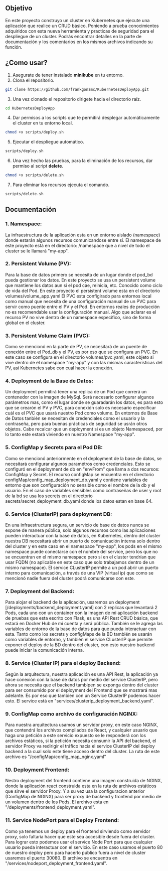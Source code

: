 ## Objetivo
En este proyecto construyo un cluster en Kubernetes que ejecute una aplicación que realice un CRUD básico. Poniendo a prueba conocimientos adquiridos con esta nueva herramienta y practicas de seguridad para el despliegue de un cluster. Podrás encontrar detalles en la parte de documentación y los comentarios en los mismos archivos indicando su función.

## ¿Como usar?
1. Asegurate de tener instalado **minikube** en tu entorno.
2. Clona el repositorio.
```bash
git clone https://github.com/frankgonzmc/KubernetesDeployApp.git
```
3. Una vez clonado el repositorio dirigete hacia el directorio raíz.
```bash
cd KubernetesDeployApp
```
4. Dar permisos a los scripts que te permitirá desplegar automáticamente el cluster en tu entorno local.
```bash
chmod +x scripts/deploy.sh
```
5. Ejecutar el despliegue automático.
```bash
scripts/deploy.sh
```
6. Una vez hecho las pruebas, para la eliminación de los recursos, dar permiso al script **delete**.
```bash
chmod +x scripts/delete.sh
```
7. Para eliminar los recursos ejecuta el comando.
```bash
scripts/delete.sh
```

## Documentación

### 1. Namespace:
La infraestructura de la aplicación esta en un entorno aislado (namespace) donde estarán algunos recursos comunicandose entre sí.
El namespace de este proyecto está en el directorio: /namespace que a nivel de todo el cluster se le llamará "my-app".

### 2. Persistent Volume (PV):
Para la base de datos primero se necesita de un lugar donde el pod_bd pueda gestionar los datos.
En este proyecto se usa un persistent volume que mantiene los datos aun si el pod cae, reinicia, etc. Conocido como ciclo de vida del Pod.
En este proyecto el persistent volume esta en el directorio volumes/volume_app.yaml
El PVC esta configirado para entornos local como manual que necesita de una configuración manual de un PVC para servir como puente entre el PV y el Pod.
En entornos reales de producción no es recomendable usar la configuración manual.
Algo que aclarar es el recurso PV no vive dentro de un namespace específico, sino de forma global en el cluster.

### 3. Persistent Volume Claim (PVC):
Como se mencionó en la parte de PV, se necesitará de un puente de conexión entre el Pod_db y el PV, es por eso que se configura un PVC. En este caso se configura en el directorio volumes/pvc.yaml, este objeto si vive dentro de el namespace "my-app" y con las mismas características del PV, así Kubernetes sabe con cuál hacer la conexión.

### 4. Deployment de la Base de Datos:
Un deployment permitirá tener una replica de un Pod que correrá un contenedor con la imagen de MySql. Será necesario configurar algunos parámetros mas, como el lugar donde se guaradarán los datos, es para esto que se crearón el PV y PVC, para conexión solo es necesario especificar cuál es el PVC que usará nuestro Pod como volume. En entornos de Base de Datos tanbién se necesitan de credenciales como el usuario y la contraseña, pero para buenas prácticas de seguridad se usrán otros objetos. Cabe recalcar que un deployment si es un objeto Namespaced, por lo tanto este estará viviendo en nuestro Namespace "my-app".

### 5. ConfigMap y Secrets para el Pod DB:
Como se mencionó anteriormente en el deployment de la base de datos, se necesitará configurar algunos paramétros como credenciales.
Esto se configuró en el deployment de db en "envFrom" que llama a dos recursos: ConfigMap y Secret. El recurso configMap se encuentra en el directorio configMap/config_map_deployment_db.yaml y contiene variables de entorno que son configuración no sensible como el nombre de la db y el usuario.
En el caso de variables sensibles como contraseñas de user y root de la bd se usa los secrets en el directorio secrets/secret_deployment_db.yaml donde los datos estan en base 64.

### 6. Service (ClusterIP) para deployment DB:
En una infraestructura segura, un servicio de base de datos nunca se expone de manera pública, solo algunos recursos como las aplicaciones pueden interactuar con la base de datos, en Kubernetes, dentro del cluster nuestra DB necesitará abrir un puerto de comunicación interna solo dentro del cluster y en este caso en el namespace "my-app", los pods en el mismo namespace puede conectarse con el nombre del service, pero los que no se encuentran en el mismo namespace pero si en el cluster tendrían que usar FQDN (no aplicable en este caso que solo trabajamos dentro de un mismo namespace). El service CLusterIP permite a un pod abrir un puerto interno para comunicación, a través de una VIP (virtual ip) que como se mencionó nadie fuera del cluster podrá comunicarse con este. 

### 7. Deployment del Backend:
Para alojar el backend de la aplicación, usaremos un deployment [/deployments/backend_deployment.yaml] con 2 replicas que levantará 2 Pods, cada uno con un container con la imagen de mi aplicación backend de pruebas que esta escrito con Flask, es una API Rest CRUD básica, que estará en Docker Hub de mi cuenta y será pública. También se le agrega las variables de entorno de la base de datos para que pueda interactuar con esta. Tanto como los secrets y configMaps de la BD también se usarán como variables de entorno, y también el service CLusterIP que permite exponer el deploy de la BD dentro del cluster, con esto nuestro backend puede iniciar la comunicación interna.

### 8. Service (Cluster IP) para el deploy Backend:
Según la arquitectura, nuestra aplicación es una API Rest, la aplicación ya hace conexión con la base de datos por medio del service ClusterIP, pero ahora se necesita que el backend tambipen se exponga dentro del cluster para ser consumido por el deployment del Frontend que se mostrará mas adelante. Es por eso que tambien con un Service ClusterIP podemos hacer esto. El service está en "services/clusterip_deployment_backend.yaml".

### 9. ConfigMap como archivo de configuración NGINX:
Para nuestra arquitectura usamos un servidor proxy, en este caso NGINX, que contendrá los archivos compilados de React, y cualquier usuario que haga una petición a este servicio expuesto se le responderá con los archivos estáticos, si la petición necesita consumir la API del backend, el servidor Proxy va redirigir el tráfico hacia el service ClusterIP del deploy backend a la cual solo este tiene acceso dentro del cluster. La ruta de este archivo es "/configMap/config_map_nginx.yaml"

### 10. Deployment Frontend:
Nestro deployment del frontend contiene una imagen construida de NGINX, donde la aplicación react construida esta en la ruta de archivos estáticos que sirve el servidor Proxy. Y a su vez usa la configuracion anterior (ConfigMap de NGINX) para ser proxy de backend y frontend por medio de un volumen dentro de los Pods. El archivo esta en "/deployments/frontend_deployment.yaml".

### 11. Service NodePort para el Deploy Frontend:
Como ya tenemos un deploy para el frontend sirviendo como servidor proxy, solo faltaría hacer que este sea accesible desde fuera del cluster. Para lograr esto podemos usar el service Node Port para que cualquier usuario pueda interactuar con el servicio. En este caso usamos el puerto 80 de nuestro deploy pero para hacerlo público fuera a nivel de cluster usaremos el puerto 30080. El archivo se encuentra en "/services/nodeport_deployment_frontend.yaml".